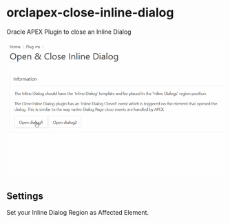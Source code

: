 # orclapex-close-inline-dialog
Oracle APEX Plugin to close an Inline Dialog

![Preview](https://github.com/mennooo/orclapex-open-inline-dialog/blob/master/preview.gif "Preview")

## Settings
Set your Inline Dialog Region as Affected Element.

